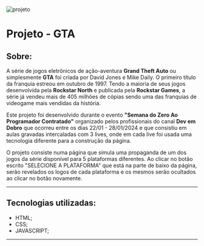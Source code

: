 ![projeto](https://ik.imagekit.io/9eeypfgot/gtaimg.png?updatedAt=1706537688414)

# **Projeto - GTA**

## **Sobre:**
A série de jogos eletrônicos de ação-aventura **Grand Theft Auto** ou simplesmente **GTA** foi criada por David Jones e Mike Daily. O primeiro título da franquia estreou em outubro de 1997. Tendo a maioria de seus jogos desenvolvida pela **Rockstar North** e publicada pela **Rockstar Games**, a série já vendeu mais de 405 milhões de cópias sendo uma das franquias de videogame mais vendidas da história.

Este projeto foi desenvolvido durante o evento **"Semana do Zero Ao Programador Contratado"** organizado pelos profissionais do canal **Dev em Dobro** que ocorreu entre os dias 22/01 - 28/01/2024 e que consistiu em aulas gravadas intercaladas com 3 lives, onde em cada live foi usada uma tecnologia diferente para a construção da página.

O projeto consiste numa página que simula uma propaganda de um dos jogos da série disponível para 5 plataformas diferentes. Ao clicar no botão escrito "SELECIONE A PLATAFORMA" que está na parte de baixo da página, serão revelados os logos de cada plataforma e os mesmos serão ocultados ao clicar no botão novamente.

---

## **Tecnologias utilizadas:**
 - HTML;
 - CSS;
 - JAVASCRIPT;
 ---
 